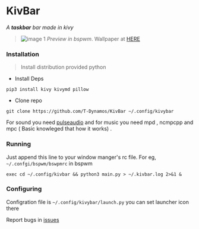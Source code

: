 # KivBar
*A **taskbar** bar made in kivy*

> ![image 1](https://user-images.githubusercontent.com/68729523/190897762-8a78bbd1-3926-4100-8932-f5a1e451ee42.png)
> _Preview in bspwm_. Wallpaper at [HERE](https://cdna.artstation.com/p/assets/images/images/014/306/200/large/c-home-akalil.jpg?1543420107)

### Installation 

> Install distribution provided python

* Install Deps
```shell
pip3 install kivy kivymd pillow
```
* Clone repo
```shell
git clone https://github.com/T-Dynamos/KivBar ~/.config/kivybar
```

For sound you need [pulseaudio](http://pulseaudio.org/)
and for music you need mpd , ncmpcpp and mpc ( Basic knowleged that how it works) .

### Running

Just append this line to your window manger's rc file. For eg, `~/.confgi/bspwm/bswpmrc` in bspwm

```shell
exec cd ~/.config/kivbar && python3 main.py > ~/.kivbar.log 2>&1 &
```

### Configuring

Configration file is `~/.config/kivybar/launch.py` you can set launcher icon there


Report bugs in [issues](https://github.com/T-Dynamos/KivBar/issues)
